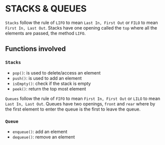 # STACKS & QUEUES

`Stacks` follow the rule of `LIFO` to mean `Last In, First Out` or `FILO` to mean `First In, Last Out`.
Stacks have one opening called the `top` where all the elements are passed, the method `LIFO`.

## Functions involved

### `Stacks`

- `pop()`: is used to delete/access an element
- `push()`: is used to add an element
- `isEmpty()`: check if the stack is empty
- `peek()`: return the top most element

`Queues` follow the rule of `FIFO` to mean `First In, First Out` or `LILO` to mean `Last In, Last Out`.
Queues have two openings, `front` and `rear` where by the first element to enter the queue is the first to leave the queue.

### `Queue`

- `enqueue()`: add an element
- `dequeue()`: remove an element
